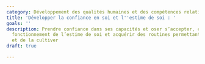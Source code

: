 ```yaml
---
category: Développement des qualités humaines et des compétences relationnelles
title: 'Développer la confiance en soi et l''estime de soi : '
goals: ''
description: Prendre confiance dans ses capacités et oser s’accepter, comprendre le
  fonctionnement de l’estime de soi et acquérir des routines permettant de la développer
  et de la cultiver
draft: true

---
```

